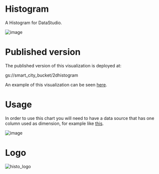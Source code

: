 # Histogram
A Histogram for DataStudio.

![image](https://user-images.githubusercontent.com/47331711/109517228-50e24580-7aa9-11eb-8d2a-5068c680ce31.png)


# Published version
The published version of this visualization is deployed at:

gs://smart_city_bucket/2dhistogram

An example of this visualization can be seen [here](https://datastudio.google.com/reporting/ec52afc9-f28f-4642-bda8-e5077a7650ac).

# Usage

In order to use this chart you will need to have a data source that has one column used as dimension, for example like [this](https://docs.google.com/spreadsheets/d/1bSKF1qWOfdwHNhu3IT3x4gAlUiBIjiSRSza90ZXH0ug/edit?usp=sharing).

![image](https://user-images.githubusercontent.com/47331711/109517865-feedef80-7aa9-11eb-8c5f-183bc704a865.png)

# Logo

![histo_logo](https://user-images.githubusercontent.com/47331711/111804092-08f85680-88d0-11eb-8e4e-f21263d54298.png)


